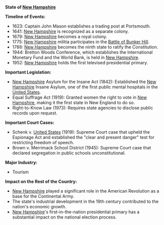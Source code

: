 **State of [New Hampshire](./../New-Hampshire/)**

**Timeline of Events:**

* 1623: Captain John Mason establishes a trading post at Portsmouth.
* 1641: [New Hampshire](./../New-Hampshire/) is recognized as a separate colony.
* 1679: [New Hampshire](./../New-Hampshire/) becomes a royal colony.
* 1775: [New Hampshire](./../New-Hampshire/) militia participates in the [Battle of Bunker Hill](./../Battle-of-Bunker-Hill/).
* 1788: [New Hampshire](./../New-Hampshire/) becomes the ninth state to ratify the Constitution.
* 1944: Bretton Woods Conference, which establishes the International Monetary Fund and the World Bank, is held in [New Hampshire](./../New-Hampshire/).
* 1952: [New Hampshire](./../New-Hampshire/) holds the first televised presidential primary.

**Important Legislation:**

* [New Hampshire](./../New-Hampshire/) Asylum for the Insane Act (1842): Established the [New Hampshire](./../New-Hampshire/) Insane Asylum, one of the first public mental hospitals in the [United States](./../United-States/).
* Equal Suffrage Act (1919): Granted women the right to vote in [New Hampshire](./../New-Hampshire/), making it the first state in New England to do so.
* Right-to-Know Law (1973): Requires state agencies to disclose public records upon request.

**Important Court Cases:**

* Schenk v. [United States](./../United-States/) (1919): Supreme Court case that upheld the Espionage Act and established the "clear and present danger" test for restricting freedom of speech.
* Brown v. Merrimack School District (1945): Supreme Court case that declared segregation in public schools unconstitutional.

**Major Industry:**

* Tourism

**Impact on the Rest of the Country:**

* [New Hampshire](./../New-Hampshire/) played a significant role in the American Revolution as a base for the Continental Army.
* The state's industrial development in the 19th century contributed to the nation's economic growth.
* [New Hampshire](./../New-Hampshire/)'s first-in-the-nation presidential primary has a substantial impact on the national election process.